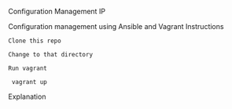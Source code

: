 Configuration Management IP

Configuration management using Ansible and Vagrant
Instructions

    Clone this repo

    Change to that directory

    Run vagrant

     vagrant up

Explanation